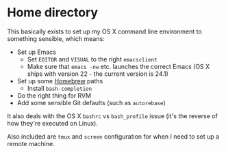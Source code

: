 Home directory
==============

This basically exists to set up my OS X command line environment to
something sensible, which means:

* Set up Emacs
  * Set `EDITOR` and `VISUAL` to the right `emacsclient`
  * Make sure that `emacs -nw` etc. launches the correct Emacs (OS X
    ships with version 22 - the current version is 24.1)
* Set up some [Homebrew](https://github.com/mxcl/homebrew) paths
  * Install `bash-completion`
* Do the right thing for RVM
* Add some sensible Git defaults (such as `autorebase`)

It also deals with the OS X `bashrc` vs `bash_profile` issue (it's the
reverse of how they're executed on Linux).

Also included are `tmux` and `screen` configuration for when I need to
set up a remote machine.
